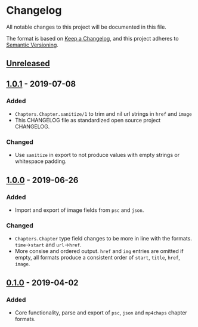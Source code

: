 # Changelog
All notable changes to this project will be documented in this file.

The format is based on [Keep a Changelog](https://keepachangelog.com/en/1.0.0/),
and this project adheres to [Semantic Versioning](https://semver.org/spec/v2.0.0.html).

## [Unreleased]

## [1.0.1] - 2019-07-08
### Added
- `Chapters.Chapter.sanitize/1` to trim and nil url strings in `href` and `image`
- This CHANGELOG file as standardized open source project CHANGELOG.

### Changed
- Use `sanitize` in export to not produce values with empty strings or whitespace padding.

## [1.0.0] - 2019-06-26
### Added
- Import and export of image fields from `psc` and `json`.
  
### Changed 
- `Chapters.Chapter` type field changes to be more in line with the formats. 
  `time`→`start` and `url`→`href`.
- More consise and ordered output. `href` and `img` entries are omitted if empty, 
  all formats produce a consistent order of `start`, `title`, `href`, `image`.

## [0.1.0] - 2019-04-02
### Added
- Core functionality, parse and export of `psc`, `json` and `mp4chaps` chapter formats.


[Unreleased]: https://github.com/podlove/chapters/compare/v1.0.1...HEAD
[1.0.1]: https://github.com/podlove/chapters/compare/v1.0.0...v1.0.1
[1.0.0]: https://github.com/podlove/chapters/compare/v0.1.0...v1.0.0
[0.1.0]: https://github.com/podlove/chapters/releases/tag/v0.1.0
